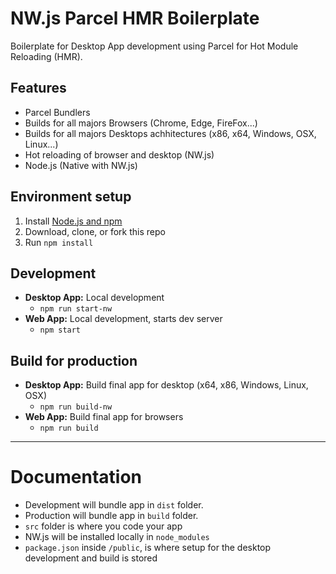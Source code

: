 # NW.js Parcel HMR Boilerplate

Boilerplate for Desktop App development using Parcel for Hot Module Reloading (HMR).


## Features

* Parcel Bundlers
* Builds for all majors Browsers (Chrome, Edge, FireFox...)
* Builds for all majors Desktops achhitectures (x86, x64, Windows, OSX, Linux...)
* Hot reloading of browser and desktop (NW.js)
* Node.js (Native with NW.js)



## Environment setup

1. Install [Node.js and npm](https://nodejs.org)
1. Download, clone, or fork this repo
1. Run `npm install`

## Development

* **Desktop App:** Local development
  * `npm run start-nw`
* **Web App:** Local development, starts dev server
  * `npm start`


## Build for production

* **Desktop App:** Build final app for desktop (x64, x86, Windows, Linux, OSX)
  * `npm run build-nw`
* **Web App:** Build final app for browsers
  * `npm run build`


* * *


# Documentation

* Development will bundle app in `dist` folder.
* Production will bundle app in `build` folder.
* `src` folder is where you code your app
* NW.js will be installed locally in `node_modules`
* `package.json` inside `/public`, is where setup for the desktop development and build is stored
